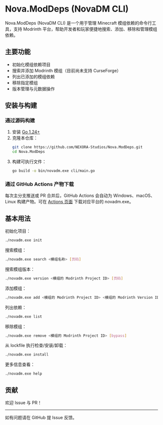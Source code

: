 # Nova.ModDeps (NovaDM CLI)

Nova.ModDeps (NovaDM CLI) 是一个用于管理 Minecraft 模组依赖的命令行工具，支持 Modrinth 平台，帮助开发者和玩家便捷地搜索、添加、移除和管理模组依赖。

## 主要功能

-   初始化模组依赖项目
-   搜索并添加 Modrinth 模组（目前尚未支持 CurseForge）
-   列出已添加的模组依赖
-   移除指定模组
-   版本管理与元数据操作

## 安装与构建

### 通过源码构建

1. 安装 [Go 1.24+](https://go.dev/dl/)
2. 克隆本仓库：
    ```bash
    git clone https://github.com/NEXORA-Studios/Nova.ModDeps.git
    cd Nova.ModDeps
    ```
3. 构建可执行文件：
    ```bash
    go build -o bin/novadm.exe cli/main.go
    ```

### 通过 GitHub Actions 产物下载

每次主分支推送或 PR 合并后，GitHub Actions 会自动为 Windows、macOS、Linux 构建产物。可在 [Actions 页面](https://github.com/你的用户名/Nova.ModDeps/actions) 下载对应平台的 novadm.exe。

## 基本用法

初始化项目：

```bash
./novadm.exe init
```

搜索模组：

```bash
./novadm.exe search <模组名称> [页码]
```

搜索模组版本：

```bash
./novadm.exe version <模组的 Modrinth Project ID> [页码]
```

添加模组：

```bash
./novadm.exe add <模组的 Modrinth Project ID> <模组的 Modrinth Version ID>
```

列出依赖：

```bash
./novadm.exe list
```

移除模组：

```bash
./novadm.exe remove <模组的 Modrinth Project ID> [bypass]
```

从 lockfile 执行检查/安装/卸载：

```bash
./novadm.exe install
```

更多信息查看：

```bash
./novadm.exe help
```

## 贡献

欢迎 Issue 与 PR！

---

如有问题请在 GitHub 提 Issue 反馈。
